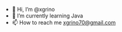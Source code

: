 - 👋 Hi, I’m @xgrino
- 🌱 I’m currently learning Java
- 📫 How to reach me xgrino70@gmail.com

<!---
xgrino/xgrino is a ✨ special ✨ repository because its `README.md` (this file) appears on your GitHub profile.
You can click the Preview link to take a look at your changes.
--->
